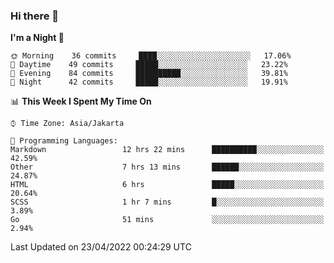 ### Hi there 👋

<!--
**rmsubekti/rmsubekti** is a ✨ _special_ ✨ repository because its `README.md` (this file) appears on your GitHub profile.

Here are some ideas to get you started:

- 🔭 I’m currently working on ...
- 🌱 I’m currently learning ...
- 👯 I’m looking to collaborate on ...
- 🤔 I’m looking for help with ...
- 💬 Ask me about ...
- 📫 How to reach me: ...
- 😄 Pronouns: ...
- ⚡ Fun fact: ...
-->

<!--START_SECTION:waka-->
**I'm a Night 🦉** 

```text
🌞 Morning    36 commits     ████░░░░░░░░░░░░░░░░░░░░░   17.06% 
🌆 Daytime    49 commits     █████░░░░░░░░░░░░░░░░░░░░   23.22% 
🌃 Evening    84 commits     ██████████░░░░░░░░░░░░░░░   39.81% 
🌙 Night      42 commits     █████░░░░░░░░░░░░░░░░░░░░   19.91%

```


📊 **This Week I Spent My Time On** 

```text
⌚︎ Time Zone: Asia/Jakarta

💬 Programming Languages: 
Markdown                 12 hrs 22 mins      ██████████░░░░░░░░░░░░░░░   42.59% 
Other                    7 hrs 13 mins       ██████░░░░░░░░░░░░░░░░░░░   24.87% 
HTML                     6 hrs               █████░░░░░░░░░░░░░░░░░░░░   20.64% 
SCSS                     1 hr 7 mins         █░░░░░░░░░░░░░░░░░░░░░░░░   3.89% 
Go                       51 mins             ░░░░░░░░░░░░░░░░░░░░░░░░░   2.94%

```


 Last Updated on 23/04/2022 00:24:29 UTC
<!--END_SECTION:waka-->
